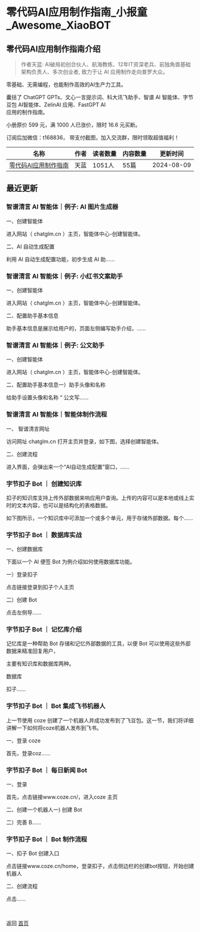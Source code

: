 # 零代码AI应用制作指南_小报童_Awesome_XiaoBOT

## 零代码AI应用制作指南介绍
> 作者天蓝: AI破局初创合伙人、航海教练、12年IT资深老兵、前独角兽基础架构负责人、多次创业者, 致力于让 AI 应用制作走向普罗大众。    
    
零基础、无需编程，也能制作高效的AI生产力工具。    
    
囊括了 ChatGPT GPTs、文心一言提示词、科大讯飞助手、智谱 AI 智能体、字节豆包 AI智能体、ZelinAI 应用、FastGPT AI  
应用的制作指南。    
    
小册原价 599 元，满 1000 人已涨价，限时 16.6 元买断。    
    
订阅后加微信：t168836， 带支付截图，加入交流群，限时领取超值福利！  
  


|名称|作者|读者数量|内容数量|更新时间|
|---|---|---|---|---|
|[零代码AI应用制作指南](https://xiaobot.net/p/aiappmake?refer=0b133df9-27dc-423b-8101-639049001c13)|天蓝|1051人|55篇|2024-08-09|

## 最近更新
### 智谱清言 AI 智能体｜例子: AI 图片生成器

一、创建智能体

进入网站（ chatglm.cn ）主页，智能体中心-创建智能体。

二、AI 自动生成配置

利用 AI 自动生成配置功能，初步生成 AI 助......

### 智谱清言 AI 智能体｜例子: 小红书文案助手

一、创建智能体

进入网站（ chatglm.cn ）主页，智能体中心-创建智能体。

二、配置助手基本信息

助手基本信息是展示给用户的，页面左侧编写助手介绍，......

### 智谱清言 AI 智能体｜例子: 公文助手

一、创建智能体

进入网站（ chatglm.cn ）主页，智能体中心-创建智能体。

二、配置助手基本信息一）助手头像和名称

给助手设置头像和名称 “ 公文写......

### 智谱清言 AI 智能体｜智能体制作流程

一、 智谱清言网址

访问网址 chatglm.cn 打开主页并登录，如下图，选择创建智能体。

二、创建流程

进入界面，会弹出来一个“AI自动生成配置”窗口，......

### 字节扣子 Bot ｜ 创建知识库

扣子的知识库支持上传外部数据来响应用户查询。上传的内容可以是本地或线上实时的文本内容，也可以是结构化的表格数据。

如下图所示，一个知识库中可添加一个或多个单元，用于存储外部数据。每个......

### 字节扣子 Bot ｜ 数据库实战

一、创建数据库

下面以一个 AI 便签 Bot 为例介绍如何使用数据库功能。

一）登录扣子

点击链接登录到扣子个人主页

二）创建 Bot

点击左侧导......

### 字节扣子 Bot ｜ 记忆库介绍

记忆库是一种帮助 Bot 存储和记忆外部数据的工具，以便 Bot 可以使用这些外部数据来精准回复用户，

主要有知识库和数据库两种。

数据库

扣子......

### 字节扣子 Bot ｜ Bot 集成飞书机器人

上一节使用 coze 创建了一个机器人并成功发布到了飞豆包。这一节，我们将详细讲解一下如何将coze机器人发布到飞书。

一、登录 coze

首先，登录coz......

### 字节扣子 Bot ｜ 每日新闻 Bot

一、登录

首先，点击链接www.coze.cn/，进入coze 主页

二、创建一个机器人一) 创建 Bot

二）完善 B......

### 字节扣子 Bot ｜ Bot 制作流程

一、扣子 Bot 创建入口

点击链接www.coze.cn/home，登录扣子，点击侧边栏的创建bot按钮，开始创建机器人

二、创建流程

点击......


<a href="https://github.com/Reno9527/awesome-xiaobot" style="color: white; text-decoration: none;">awesome-xiaobot</a>

返回 [首页](../README.md)
